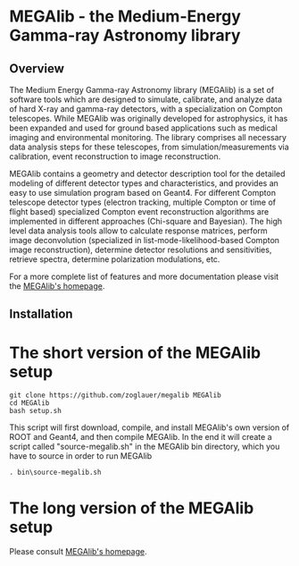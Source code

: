 # MEGAlib - the Medium-Energy Gamma-ray Astronomy library

## Overview

The Medium Energy Gamma-ray Astronomy library (MEGAlib) is a set of software tools which are designed to simulate, calibrate, and analyze data of hard X-ray and gamma-ray detectors, with a specialization on Compton telescopes. While MEGAlib was originally developed for astrophysics, it has been expanded and used for ground based applications such as medical imaging and environmental monitoring. The library comprises all necessary data analysis steps for these telescopes, from simulation/measurements via calibration, event reconstruction to image reconstruction.

MEGAlib contains a geometry and detector description tool for the detailed modeling of different detector types and characteristics, and provides an easy to use simulation program based on Geant4. For different Compton telescope detector types (electron tracking, multiple Compton or time of flight based) specialized Compton event reconstruction algorithms are implemented in different approaches (Chi-square and Bayesian). The high level data analysis tools allow to calculate response matrices, perform image deconvolution (specialized in list-mode-likelihood-based Compton image reconstruction), determine detector resolutions and sensitivities, retrieve spectra, determine polarization modulations, etc.

For a more complete list of features and more documentation please visit the [MEGAlib's homepage](http://megalibtoolkit.com).



## Installation

# The short version of the MEGAlib setup

```
git clone https://github.com/zoglauer/megalib MEGAlib
cd MEGAlib
bash setup.sh
```

This script will first download, compile, and install MEGAlib's own version of ROOT and Geant4, and then compile MEGAlib. In the end it will create a script called "source-megalib.sh" in the MEGAlib bin directory, which you have to source in order to run MEGAlib

```
. bin\source-megalib.sh
```


# The long version of the MEGAlib setup

Please consult [MEGAlib's homepage](http://megalibtoolkit.com).